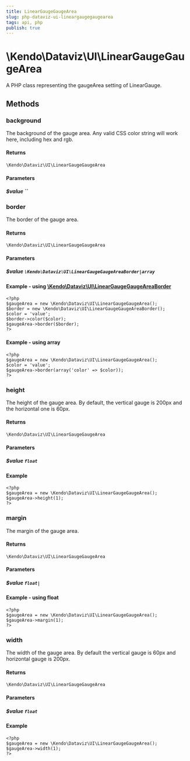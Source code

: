 ```yaml
---
title: LinearGaugeGaugeArea
slug: php-dataviz-ui-lineargaugegaugearea
tags: api, php
publish: true
---
```


# \Kendo\Dataviz\UI\LinearGaugeGaugeArea

A PHP class representing the gaugeArea setting of LinearGauge.


## Methods

### background
The background of the gauge area.
Any valid CSS color string will work here, including hex and rgb.

#### Returns
`\Kendo\Dataviz\UI\LinearGaugeGaugeArea`

#### Parameters

##### $value ``



### border

The border of the gauge area.

#### Returns
`\Kendo\Dataviz\UI\LinearGaugeGaugeArea`

#### Parameters

##### $value `\Kendo\Dataviz\UI\LinearGaugeGaugeAreaBorder|array`


#### Example - using [\Kendo\Dataviz\UI\LinearGaugeGaugeAreaBorder](/api/wrappers/php/Kendo/Dataviz/UI/LinearGaugeGaugeAreaBorder)
    <?php
    $gaugeArea = new \Kendo\Dataviz\UI\LinearGaugeGaugeArea();
    $border = new \Kendo\Dataviz\UI\LinearGaugeGaugeAreaBorder();
    $color = 'value';
    $border->color($color);
    $gaugeArea->border($border);
    ?>

#### Example - using array

    <?php
    $gaugeArea = new \Kendo\Dataviz\UI\LinearGaugeGaugeArea();
    $color = 'value';
    $gaugeArea->border(array('color' => $color));
    ?>

### height
The height of the gauge area.  By default, the vertical gauge is 200px and
the horizontal one is 60px.

#### Returns
`\Kendo\Dataviz\UI\LinearGaugeGaugeArea`

#### Parameters

##### $value `float`



#### Example 
    <?php
    $gaugeArea = new \Kendo\Dataviz\UI\LinearGaugeGaugeArea();
    $gaugeArea->height(1);
    ?>

### margin
The margin of the gauge area.

#### Returns
`\Kendo\Dataviz\UI\LinearGaugeGaugeArea`

#### Parameters

##### $value `float|`



#### Example  - using float
    <?php
    $gaugeArea = new \Kendo\Dataviz\UI\LinearGaugeGaugeArea();
    $gaugeArea->margin(1);
    ?>

### width
The width of the gauge area.  By default the vertical gauge is 60px and
horizontal gauge is 200px.

#### Returns
`\Kendo\Dataviz\UI\LinearGaugeGaugeArea`

#### Parameters

##### $value `float`



#### Example 
    <?php
    $gaugeArea = new \Kendo\Dataviz\UI\LinearGaugeGaugeArea();
    $gaugeArea->width(1);
    ?>


